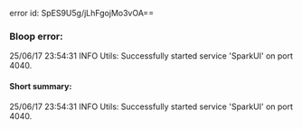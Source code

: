 error id: SpES9U5g/jLhFgojMo3vOA==
### Bloop error:

25/06/17 23:54:31 INFO Utils: Successfully started service 'SparkUI' on port 4040.
#### Short summary: 

25/06/17 23:54:31 INFO Utils: Successfully started service 'SparkUI' on port 4040.